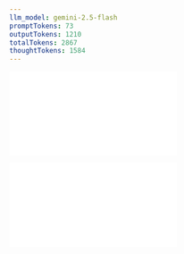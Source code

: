 ```yaml
---
llm_model: gemini-2.5-flash
promptTokens: 73
outputTokens: 1210
totalTokens: 2867
thoughtTokens: 1584
---
```


![@](steps/prompt.267d053b.md)

![@](steps/response.5a22d270.md)